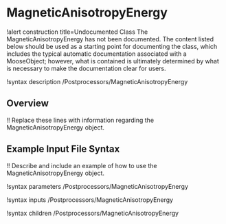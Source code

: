 # MagneticAnisotropyEnergy

!alert construction title=Undocumented Class
The MagneticAnisotropyEnergy has not been documented. The content listed below should be used as a starting point for
documenting the class, which includes the typical automatic documentation associated with a
MooseObject; however, what is contained is ultimately determined by what is necessary to make the
documentation clear for users.

!syntax description /Postprocessors/MagneticAnisotropyEnergy

## Overview

!! Replace these lines with information regarding the MagneticAnisotropyEnergy object.

## Example Input File Syntax

!! Describe and include an example of how to use the MagneticAnisotropyEnergy object.

!syntax parameters /Postprocessors/MagneticAnisotropyEnergy

!syntax inputs /Postprocessors/MagneticAnisotropyEnergy

!syntax children /Postprocessors/MagneticAnisotropyEnergy
